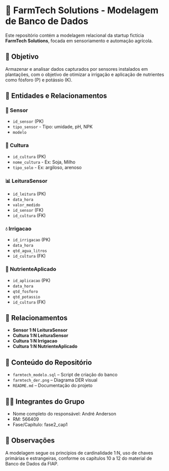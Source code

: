 
# 🌾 FarmTech Solutions - Modelagem de Banco de Dados

Este repositório contém a modelagem relacional da startup fictícia **FarmTech Solutions**, focada em sensoriamento e automação agrícola.

## 🧠 Objetivo
Armazenar e analisar dados capturados por sensores instalados em plantações, com o objetivo de otimizar a irrigação e aplicação de nutrientes como fósforo (P) e potássio (K).

## 🧱 Entidades e Relacionamentos

### 📡 Sensor
- `id_sensor` (PK)
- `tipo_sensor` - Tipo: umidade, pH, NPK
- `modelo`

### 🌱 Cultura
- `id_cultura` (PK)
- `nome_cultura` - Ex: Soja, Milho
- `tipo_solo` - Ex: argiloso, arenoso

### 📊 LeituraSensor
- `id_leitura` (PK)
- `data_hora`
- `valor_medido`
- `id_sensor` (FK)
- `id_cultura` (FK)

### 💧 Irrigacao
- `id_irrigacao` (PK)
- `data_hora`
- `qtd_agua_litros`
- `id_cultura` (FK)

### 🧪 NutrienteAplicado
- `id_aplicacao` (PK)
- `data_hora`
- `qtd_fosforo`
- `qtd_potassio`
- `id_cultura` (FK)

## 🔁 Relacionamentos
- **Sensor 1:N LeituraSensor**
- **Cultura 1:N LeituraSensor**
- **Cultura 1:N Irrigacao**
- **Cultura 1:N NutrienteAplicado**

## 📂 Conteúdo do Repositório
- `farmtech_modelo.sql` – Script de criação do banco
- `farmtech_der.png` – Diagrama DER visual
- `README.md` – Documentação do projeto

## 👨‍💻 Integrantes do Grupo
- Nome completo do responsável: André Anderson
- RM: 566409
- Fase/Capítulo: fase2_cap1

## 🧠 Observações
A modelagem segue os princípios de cardinalidade 1:N, uso de chaves primárias e estrangeiras, conforme os capítulos 10 a 12 do material de Banco de Dados da FIAP.
